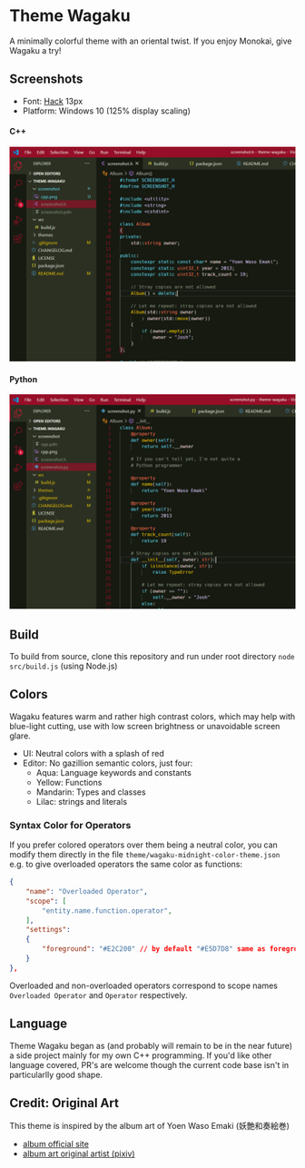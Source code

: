 # Theme Wagaku

A minimally colorful theme with an oriental twist. If you enjoy Monokai, give Wagaku a try!

## Screenshots

- Font: [Hack](https://sourcefoundry.org/hack/) 13px
- Platform: Windows 10 (125% display scaling)

#### C++

![cpp.png](https://raw.githubusercontent.com/joshvictor1024/wagaku-theme/master/screenshot/cpp.png "C++")

#### Python

![py.png](https://raw.githubusercontent.com/joshvictor1024/wagaku-theme/master/screenshot/py.png "Python")

## Build

To build from source, clone this repository and run under root directory `node src/build.js` (using Node.js)

## Colors

Wagaku features warm and rather high contrast colors, which may help with blue-light cutting, use with low screen brightness or unavoidable screen glare.

- UI: Neutral colors with a splash of red
- Editor: No gazillion semantic colors, just four:
  - Aqua: Language keywords and constants
  - Yellow: Functions
  - Mandarin: Types and classes
  - Lilac: strings and literals

### Syntax Color for Operators

If you prefer colored operators over them being a neutral color, you can modify them directly in the file `theme/wagaku-midnight-color-theme.json` e.g. to give overloaded operators the same color as functions:

```json
{
    "name": "Overloaded Operator",
    "scope": [
        "entity.name.function.operator",
    ],
    "settings":
    {
        "foreground": "#E2C200" // by default "#E5D7D8" same as foreground color of "Source"
    }
},
```

Overloaded and non-overloaded operators correspond to scope names `Overloaded Operator` and `Operator` respectively.

## Language

Theme Wagaku began as (and probably will remain to be in the near future) a side project mainly for my own C++ programming. If you'd like other language covered, PR's are welcome though the current code base isn't in particularlly good shape.

## Credit: Original Art

This theme is inspired by the album art of Yoen Waso Emaki (妖艶和奏絵巻)

- [album official site](https://avex.jp/yoen/)
- [album art original artist (pixiv)](https://www.pixiv.net/users/708358)